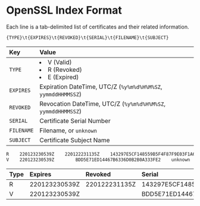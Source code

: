 # OpenSSL Index Format

Each line is a tab-delimited list of certificates and their related information.

```sh
{TYPE}\t{EXPIRES}\t{REVOKED}\t{SERIAL}\t{FILENAME}\t{SUBJECT}
```

| Key           | Value                                                         |
| :-            | :-                                                            |
| `TYPE`        | <li>V (Valid)</li><li>R (Revoked)</li><li>E (Expired)</li>    |
| `EXPIRES`     | Expiration DateTime, UTC/Z (`%y%m%d%H%M%SZ`, `yymmddHHMMSSZ`) |
| `REVOKED`     | Revocation DateTime, UTC/Z (`%y%m%d%H%M%SZ`, `yymmddHHMMSSZ`) |
| `SERIAL`      | Certificate Serial Number                                     |
| `FILENAME`    | Filename, or `unknown`                                        |
| `SUBJECT`     | Certificate Subject Name                                      |

```txt title="index.txt"
R    220123230539Z    220122231135Z    143297E5CF148559B5F4F87F9E03F1A6    unknown    CN=localhost
V    220123230539Z        BDD5E71ED14467B6336D0B2B0A333FE2    unknown    CN=localhost
```

| Type  | Expires       | Revoked       | Serial                            | Filename  | Subject       |
| :-    | :-            | :-            | :-                                | :-        | :-            |
| R     | 220123230539Z | 220122231135Z | 143297E5CF148559B5F4F87F9E03F1A6  | unknown   | CN=localhost  |
| V     | 220123230539Z |               | BDD5E71ED14467B6336D0B2B0A333FE2  | unknown   | CN=localhost  |
